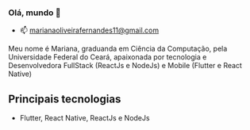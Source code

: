 ### Olá, mundo 👋
- 📫 marianaoliveirafernandes11@gmail.com

Meu nome é Mariana, graduanda em Ciência da Computação, pela Universidade Federal do Ceará, apaixonada por tecnologia e Desenvolvedora FullStack (ReactJs e NodeJs) e Mobile (Flutter e React Native)

## Principais tecnologias 
- Flutter, React Native, ReactJs e NodeJs
